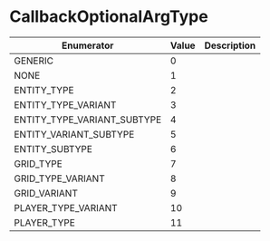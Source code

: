 # CallbackOptionalArgType

| Enumerator | Value | Description |
| - | - | - |
| GENERIC | 0 |  |
| NONE | 1 |  |
| ENTITY_TYPE | 2 |  |
| ENTITY_TYPE_VARIANT | 3 |  |
| ENTITY_TYPE_VARIANT_SUBTYPE | 4 |  |
| ENTITY_VARIANT_SUBTYPE | 5 |  |
| ENTITY_SUBTYPE | 6 |  |
| GRID_TYPE | 7 |  |
| GRID_TYPE_VARIANT | 8 |  |
| GRID_VARIANT | 9 |  |
| PLAYER_TYPE_VARIANT | 10 |  |
| PLAYER_TYPE | 11 |  |
